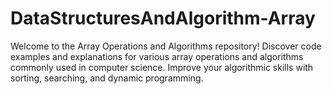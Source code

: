 # DataStructuresAndAlgorithm-Array
Welcome to the Array Operations and Algorithms repository! Discover code examples and explanations for various array operations and algorithms commonly used in computer science. Improve your algorithmic skills with sorting, searching, and dynamic programming.
